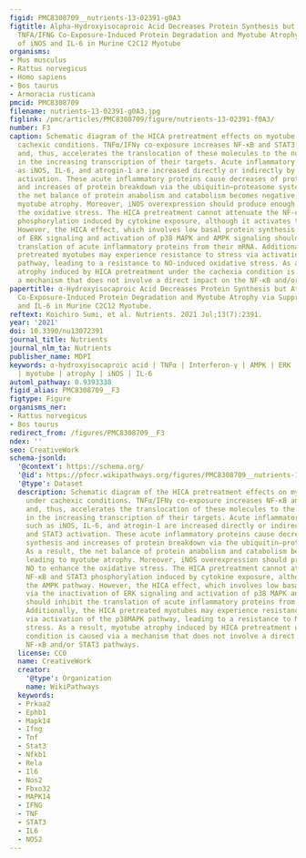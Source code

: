 ```yaml
---
figid: PMC8308709__nutrients-13-02391-g0A3
figtitle: Alpha-Hydroxyisocaproic Acid Decreases Protein Synthesis but Attenuates
  TNFA/IFNG Co-Exposure-Induced Protein Degradation and Myotube Atrophy via Suppression
  of iNOS and IL-6 in Murine C2C12 Myotube
organisms:
- Mus musculus
- Rattus norvegicus
- Homo sapiens
- Bos taurus
- Armoracia rusticana
pmcid: PMC8308709
filename: nutrients-13-02391-g0A3.jpg
figlink: /pmc/articles/PMC8308709/figure/nutrients-13-02391-f0A3/
number: F3
caption: Schematic diagram of the HICA pretreatment effects on myotube atrophy under
  cachexic conditions. TNFα/IFNγ co-exposure increases NF-κB and STAT3 phosphorylation
  and, thus, accelerates the translocation of these molecules to the nucleus, resulting
  in the increasing transcription of their targets. Acute inflammatory proteins such
  as iNOS, IL-6, and atrogin-1 are increased directly or indirectly by NF-κB and STAT3
  activation. These acute inflammatory proteins cause decreases of protein synthesis
  and increases of protein breakdown via the ubiquitin–proteasome system. As a result,
  the net balance of protein anabolism and catabolism becomes negative, leading to
  myotube atrophy. Moreover, iNOS overexpression should produce enough NO to enhance
  the oxidative stress. The HICA pretreatment cannot attenuate the NF-κB and STAT3
  phosphorylation induced by cytokine exposure, although it activates the AMPK pathway.
  However, the HICA effect, which involves low basal protein synthesis via the inactivation
  of ERK signaling and activation of p38 MAPK and AMPK signaling should inhibit the
  translation of acute inflammatory proteins from their mRNA. Additionally, the HICA
  pretreated myotubes may experience resistance to stress via activation of the p38MAPK
  pathway, leading to a resistance to NO-induced oxidative stress. As a result, myotube
  atrophy induced by HICA pretreatment under the cachexia condition is caused via
  a mechanism that does not involve a direct impact on the NF-κB and/or STAT3 pathways.
papertitle: α-Hydroxyisocaproic Acid Decreases Protein Synthesis but Attenuates TNFα/IFNγ
  Co-Exposure-Induced Protein Degradation and Myotube Atrophy via Suppression of iNOS
  and IL-6 in Murine C2C12 Myotube.
reftext: Koichiro Sumi, et al. Nutrients. 2021 Jul;13(7):2391.
year: '2021'
doi: 10.3390/nu13072391
journal_title: Nutrients
journal_nlm_ta: Nutrients
publisher_name: MDPI
keywords: α-hydroxyisocaproic acid | TNFα | Interferon-γ | AMPK | ERK | protein synthesis
  | myotube | atrophy | iNOS | IL-6
automl_pathway: 0.9393338
figid_alias: PMC8308709__F3
figtype: Figure
organisms_ner:
- Rattus norvegicus
- Bos taurus
redirect_from: /figures/PMC8308709__F3
ndex: ''
seo: CreativeWork
schema-jsonld:
  '@context': https://schema.org/
  '@id': https://pfocr.wikipathways.org/figures/PMC8308709__nutrients-13-02391-g0A3.html
  '@type': Dataset
  description: Schematic diagram of the HICA pretreatment effects on myotube atrophy
    under cachexic conditions. TNFα/IFNγ co-exposure increases NF-κB and STAT3 phosphorylation
    and, thus, accelerates the translocation of these molecules to the nucleus, resulting
    in the increasing transcription of their targets. Acute inflammatory proteins
    such as iNOS, IL-6, and atrogin-1 are increased directly or indirectly by NF-κB
    and STAT3 activation. These acute inflammatory proteins cause decreases of protein
    synthesis and increases of protein breakdown via the ubiquitin–proteasome system.
    As a result, the net balance of protein anabolism and catabolism becomes negative,
    leading to myotube atrophy. Moreover, iNOS overexpression should produce enough
    NO to enhance the oxidative stress. The HICA pretreatment cannot attenuate the
    NF-κB and STAT3 phosphorylation induced by cytokine exposure, although it activates
    the AMPK pathway. However, the HICA effect, which involves low basal protein synthesis
    via the inactivation of ERK signaling and activation of p38 MAPK and AMPK signaling
    should inhibit the translation of acute inflammatory proteins from their mRNA.
    Additionally, the HICA pretreated myotubes may experience resistance to stress
    via activation of the p38MAPK pathway, leading to a resistance to NO-induced oxidative
    stress. As a result, myotube atrophy induced by HICA pretreatment under the cachexia
    condition is caused via a mechanism that does not involve a direct impact on the
    NF-κB and/or STAT3 pathways.
  license: CC0
  name: CreativeWork
  creator:
    '@type': Organization
    name: WikiPathways
  keywords:
  - Prkaa2
  - Ephb1
  - Mapk14
  - Ifng
  - Tnf
  - Stat3
  - Nfkb1
  - Rela
  - Il6
  - Nos2
  - Fbxo32
  - MAPK14
  - IFNG
  - TNF
  - STAT3
  - IL6
  - NOS2
---
```

